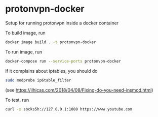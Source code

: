 # protonvpn-docker
Setup for running protonvpn inside a docker container

To build image, run
```sh
docker image build . -t protonvpn-docker
```

To run image, run
```sh
docker-compose run --service-ports protonvpn-docker
```
If it complains about iptables, you should do
```sh
sudo modprobe ip6table_filter
```
(see https://ilhicas.com/2018/04/08/Fixing-do-you-need-insmod.html)

To test, run
```sh
curl -x socks5h://127.0.0.1:1080 https://www.youtube.com
```

